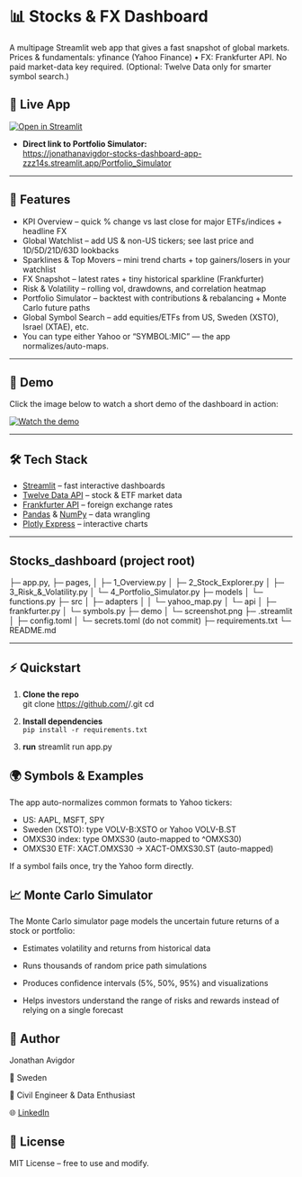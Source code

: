 # 📊 Stocks & FX Dashboard 

A multipage Streamlit web app that gives a fast snapshot of global markets.
Prices & fundamentals: yfinance (Yahoo Finance) • FX: Frankfurter API.
No paid market-data key required. (Optional: Twelve Data only for smarter symbol search.)

## 🔗 Live App

[![Open in Streamlit](https://static.streamlit.io/badges/streamlit_badge_black_white.svg)](https://jonathanavigdor-stocks-dashboard-app-zzz14s.streamlit.app/Portfolio_Simulator)

- **Direct link to Portfolio Simulator:**  
  https://jonathanavigdor-stocks-dashboard-app-zzz14s.streamlit.app/Portfolio_Simulator

---

## 🚀 Features

- KPI Overview – quick % change vs last close for major ETFs/indices + headline FX
- Global Watchlist – add US & non-US tickers; see last price and 1D/5D/21D/63D lookbacks
- Sparklines & Top Movers – mini trend charts + top gainers/losers in your watchlist
- FX Snapshot – latest rates + tiny historical sparkline (Frankfurter)
- Risk & Volatility – rolling vol, drawdowns, and correlation heatmap
- Portfolio Simulator – backtest with contributions & rebalancing + Monte Carlo future paths
- Global Symbol Search – add equities/ETFs from US, Sweden (XSTO), Israel (XTAE), etc.
- You can type either Yahoo or “SYMBOL:MIC” — the app normalizes/auto-maps.

---

## 🎥 Demo

Click the image below to watch a short demo of the dashboard in action:

[![Watch the demo](demo/screenshot.png)](https://youtu.be/X6iAGP6US4E)

---

## 🛠️ Tech Stack

- [Streamlit](https://streamlit.io/) – fast interactive dashboards  
- [Twelve Data API](https://twelvedata.com/) – stock & ETF market data  
- [Frankfurter API](https://www.frankfurter.app/) – foreign exchange rates  
- [Pandas](https://pandas.pydata.org/) & [NumPy](https://numpy.org/) – data wrangling  
- [Plotly Express](https://plotly.com/python/plotly-express/) – interactive charts  

---

## Stocks_dashboard (project root)
├─ app.py,
├─ pages,
│  ├─ 1_Overview.py
│  ├─ 2_Stock_Explorer.py
│  ├─ 3_Risk_&_Volatility.py
│  └─ 4_Portfolio_Simulator.py
├─ models
│  └─ functions.py
├─ src
│  ├─ adapters
│  │  └─ yahoo_map.py
│  └─ api
│     ├─ frankfurter.py
│     └─ symbols.py
├─ demo
│  └─ screenshot.png
├─ .streamlit
│  ├─ config.toml
│  └─ secrets.toml   (do not commit)
├─ requirements.txt
└─ README.md

---
## ⚡ Quickstart

1. **Clone the repo**  
    git clone https://github.com/<your-username>/<your-repo>.git
    cd <your-repo>

2. **Install dependencies**  
   `pip install -r requirements.txt`  

3. **run**
   streamlit run app.py
   
## 🌍 Symbols & Examples

The app auto-normalizes common formats to Yahoo tickers:
- US: AAPL, MSFT, SPY
- Sweden (XSTO): type VOLV-B:XSTO or Yahoo VOLV-B.ST
- OMXS30 index: type OMXS30 (auto-mapped to ^OMXS30)
- OMXS30 ETF: XACT.OMXS30 → XACT-OMXS30.ST (auto-mapped)

If a symbol fails once, try the Yahoo form directly.


## 📈 Monte Carlo Simulator

The Monte Carlo simulator page models the uncertain future returns of a stock or portfolio:

* Estimates volatility and returns from historical data

* Runs thousands of random price path simulations

* Produces confidence intervals (5%, 50%, 95%) and visualizations

* Helps investors understand the range of risks and rewards instead of relying on a single forecast

## 👤 Author

Jonathan Avigdor

📍 Sweden 

💼 Civil Engineer & Data Enthusiast

🌐 [LinkedIn](https://www.linkedin.com/in/jonathanavigdor/)

## 📜 License

MIT License – free to use and modify.


